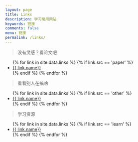 ```yaml
---
layout: page
title: Links
description: 学习常用网站
keywords: 链接
comments: false
menu: 链接
permalink: /links/
---
```


> 没有灵感？看论文吧

<ul>
{% for link in site.data.links %}
  {% if link.src == 'paper' %}
  <li><a href="{{ link.url }}" target="_blank">{{ link.name}}</a></li>
  {% endif %}
{% endfor %}
</ul>

> 看看别人在搞啥

<ul>
{% for link in site.data.links %}
  {% if link.src == 'other' %}
  <li><a href="{{ link.url }}" target="_blank">{{ link.name}}</a></li>
  {% endif %}
{% endfor %}
</ul>

> 学习资源

<ul>
{% for link in site.data.links %}
  {% if link.src == 'learn' %}
  <li><a href="{{ link.url }}" target="_blank">{{ link.name}}</a></li>
  {% endif %}
{% endfor %}
</ul>
